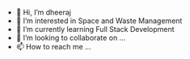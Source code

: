 - 👋 Hi, I’m dheeraj
- 👀 I’m interested in Space and Waste Management 
- 🌱 I’m currently learning Full Stack Development
- 💞️ I’m looking to collaborate on ...
- 📫 How to reach me ...

<!---
dheeraj-code1/dheeraj-code1 is a ✨ special ✨ repository because its `README.md` (this file) appears on your GitHub profile.
You can click the Preview link to take a look at your changes.
--->
